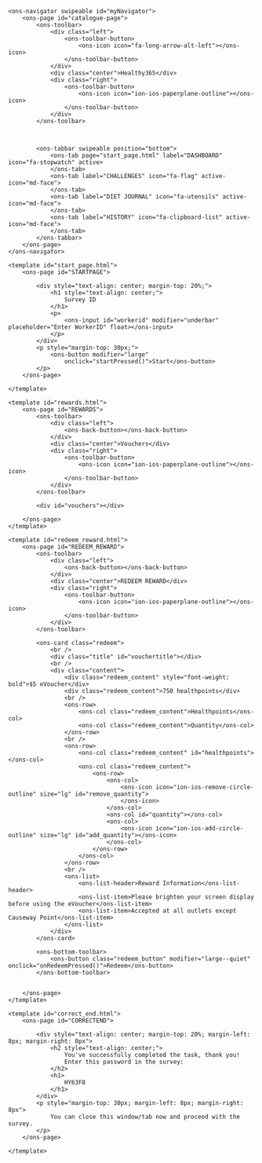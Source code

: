 <!DOCTYPE html>
<html>

<head>
    <link rel="stylesheet" href="styles.css">
    <link rel="stylesheet" href="lib/onsen/css/onsenui.css">
    <link rel="stylesheet" href="lib/onsen/css/onsen-css-components.min.css">
    <script src="lib/onsen/js/onsenui.min.js"></script>
    <script src="logging.js"></script>
    <script src="scripts.js"></script>

</head>

<body>

    <ons-navigator swipeable id="myNavigator">
        <ons-page id="catalogue-page">
            <ons-toolbar>
                <div class="left">
                    <ons-toolbar-button>
                        <ons-icon icon="fa-long-arrow-alt-left"></ons-icon>
                    </ons-toolbar-button>
                </div>
                <div class="center">Healthy365</div>
                <div class="right">
                    <ons-toolbar-button>
                        <ons-icon icon="ion-ios-paperplane-outline"></ons-icon>
                    </ons-toolbar-button>
                </div>
            </ons-toolbar>



            <ons-tabbar swipeable position="bottom">
                <ons-tab page="start_page.html" label="DASHBOARD" icon="fa-stopwatch" active>
                </ons-tab>
                <ons-tab label="CHALLENGES" icon="fa-flag" active-icon="md-face">
                </ons-tab>
                <ons-tab label="DIET JOURNAL" icon="fa-utensils" active-icon="md-face">
                </ons-tab>
                <ons-tab label="HISTORY" icon="fa-clipboard-list" active-icon="md-face">
                </ons-tab>
            </ons-tabbar>
        </ons-page>
    </ons-navigator>

    <template id="start_page.html">
        <ons-page id="STARTPAGE">

            <div style="text-align: center; margin-top: 20%;">
                <h1 style="text-align: center;">
                    Survey ID
                </h1>
                <p>
                    <ons-input id="workerid" modifier="underbar" placeholder="Enter WorkerID" float></ons-input>
                </p>
            </div>
            <p style="margin-top: 30px;">
                <ons-button modifier="large" 
                    onclick="startPressed()">Start</ons-button>
            </p>
        </ons-page>

    </template>

    <template id="rewards.html">
        <ons-page id="REWARDS">
            <ons-toolbar>
                <div class="left">
                    <ons-back-button></ons-back-button>
                </div>
                <div class="center">Vouchers</div>
                <div class="right">
                    <ons-toolbar-button>
                        <ons-icon icon="ion-ios-paperplane-outline"></ons-icon>
                    </ons-toolbar-button>
                </div>
            </ons-toolbar>

            <div id="vouchers"></div>

        </ons-page>
    </template>

    <template id="redeem_reward.html">
        <ons-page id="REDEEM_REWARD">
            <ons-toolbar>
                <div class="left">
                    <ons-back-button></ons-back-button>
                </div>
                <div class="center">REDEEM REWARD</div>
                <div class="right">
                    <ons-toolbar-button>
                        <ons-icon icon="ion-ios-paperplane-outline"></ons-icon>
                    </ons-toolbar-button>
                </div>
            </ons-toolbar>

            <ons-card class="redeem">
                <br />
                <div class="title" id="vouchertitle"></div>
                <br />
                <div class="content">
                    <div class="redeem_content" style="font-weight: bold">$5 eVoucher</div>
                    <div class="redeem_content">750 healthpoints</div>
                    <br />
                    <ons-row>
                        <ons-col class="redeem_content">Healthpoints</ons-col>
                        <ons-col class="redeem_content">Quantity</ons-col>
                    </ons-row>
                    <br />
                    <ons-row>
                        <ons-col class="redeem_content" id="healthpoints"></ons-col>
                        <ons-col class="redeem_content">
                            <ons-row>
                                <ons-col>
                                    <ons-icon icon="ion-ios-remove-circle-outline" size="lg" id="remove_quantity">
                                    </ons-icon>
                                </ons-col>
                                <ons-col id="quantity"></ons-col>
                                <ons-col>
                                    <ons-icon icon="ion-ios-add-circle-outline" size="lg" id="add_quantity"></ons-icon>
                                </ons-col>
                            </ons-row>
                        </ons-col>
                    </ons-row>
                    <br />
                    <ons-list>
                        <ons-list-header>Reward Information</ons-list-header>
                        <ons-list-item>Please brighten your screen display before using the eVoucher</ons-list-item>
                        <ons-list-item>Accepted at all outlets except Causeway Point</ons-list-item>
                    </ons-list>
                </div>
            </ons-card>

            <ons-bottom-toolbar>
                <ons-button class="redeem_button" modifier="large--quiet" onclick="onRedeemPressed()">Redeem</ons-button>
            </ons-bottom-toolbar>


        </ons-page>
    </template>

    <template id="correct_end.html">
        <ons-page id="CORRECTEND">

            <div style="text-align: center; margin-top: 20%; margin-left: 8px; margin-right: 8px">
                <h2 style="text-align: center;">
                    You've successfully completed the task, thank you!
                    Enter this password in the survey:
                </h2>
                <h1>
                    HY63F8
                </h1>
            </div>
            <p style="margin-top: 30px; margin-left: 8px; margin-right: 8px">
                You can close this window/tab now and proceed with the survey.
            </p>
        </ons-page>

    </template>

</body>

</html>